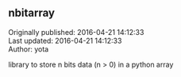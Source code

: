 ## nbitarray  
Originally published: 2016-04-21 14:12:33  
Last updated: 2016-04-21 14:12:33  
Author: yota   
  
library to store n bits data (n > 0) in a python array